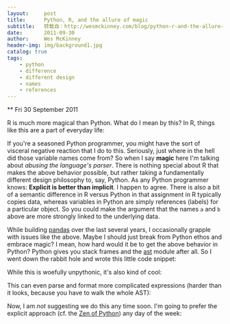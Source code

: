 ```yaml
---
layout:     post
title:      Python, R, and the allure of magic
subtitle:   转载自：http://wesmckinney.com/blog/python-r-and-the-allure-of-magic/
date:       2011-09-30
author:     Wes McKinney
header-img: img/background1.jpg
catalog: true
tags:
    - python
    - difference
    - different design
    - names
    - references
---
```






** Fri 30 September 2011

 

R is much more magical than Python. What do I mean by this? In R, things like this are a part of everyday life:

If you're a seasoned Python programmer, you might have the sort of visceral negative reaction that I do to this. Seriously, just where in the hell did those variable names come from? So when I say **magic** here I'm talking about *abusing the language's parser*. There is nothing special about R that makes the above behavior possible, but rather taking a fundamentally different design philosophy to, say, Python. As any Python programmer knows: **Explicit is better than implicit**. I happen to agree. There is also a bit of a semantic difference in R versus Python in that assignment in R typically copies data, whereas variables in Python are simply references (labels) for a particular object. So you could make the argument that the names `a` and `b` above are more strongly linked to the underlying data.

While building [pandas](http://pandas.sourceforge.net/.) over the last several years, I occasionally grapple with issues like the above. Maybe I should just break from Python ethos and embrace magic? I mean, how hard would it be to get the above behavior in Python? Python gives you stack frames and the [ast](http://docs.python.org/library/ast.html) module after all. So I went down the rabbit hole and wrote this little code snippet:

While this is woefully unpythonic, it's also kind of cool:

This can even parse and format more complicated expressions (harder than it looks, because you have to walk the whole AST):

Now, I am *not* suggesting we do this any time soon. I'm going to prefer the explicit approach (cf. the [Zen of Python](http://www.python.org/dev/peps/pep-0020)) any day of the week:
